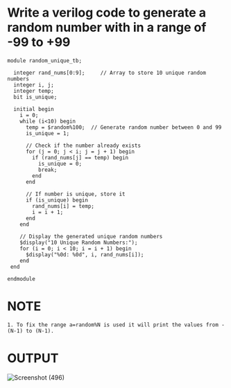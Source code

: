 # Write a verilog code to generate a random number with in a range of -99 to +99
```
module random_unique_tb;

  integer rand_nums[0:9];     // Array to store 10 unique random numbers
  integer i, j;
  integer temp;
  bit is_unique;

  initial begin
    i = 0;
    while (i<10) begin
      temp = $random%100;  // Generate random number between 0 and 99
      is_unique = 1;

      // Check if the number already exists
      for (j = 0; j < i; j = j + 1) begin
        if (rand_nums[j] == temp) begin
          is_unique = 0;
          break;
        end
      end

      // If number is unique, store it
      if (is_unique) begin
        rand_nums[i] = temp;
        i = i + 1;
      end
    end

    // Display the generated unique random numbers
    $display("10 Unique Random Numbers:");
    for (i = 0; i < 10; i = i + 1) begin
      $display("%0d: %0d", i, rand_nums[i]);
    end
 end

endmodule
```
# NOTE 
```
1. To fix the range a=random%N is used it will print the values from -(N-1) to (N-1).
```
# OUTPUT 

![Screenshot (496)](https://github.com/user-attachments/assets/6de8bff7-fdac-4861-9954-dd799e09d130)
